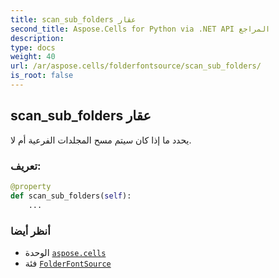 ```yaml
---
title: scan_sub_folders عقار
second_title: Aspose.Cells for Python via .NET API المراجع
description:
type: docs
weight: 40
url: /ar/aspose.cells/folderfontsource/scan_sub_folders/
is_root: false
---
```

##  scan_sub_folders عقار

يحدد ما إذا كان سيتم مسح المجلدات الفرعية أم لا.
###  تعريف:
```python
@property
def scan_sub_folders(self):
    ...
```

###  أنظر أيضا
* الوحدة [`aspose.cells`](../../)
* فئة [`FolderFontSource`](/cells/python-net/ar/aspose.cells/folderfontsource)
